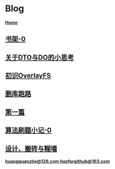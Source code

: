 
# Blog 
#### [Home](../index)
    
## [书架-0](./书架-0)
    
## [关于DTO与DO的小思考](./关于DTO与DO的小思考)
    
## [初识OverlayFS](./初识OverlayFS)
    
## [删库跑路](./删库跑路)
    
## [第一篇](./第一篇)
    
## [算法刷题小记-0](./算法刷题小记-0)
    
## [设计、搬砖与糊墙](./设计、搬砖与糊墙)
    
#### huangquanzhe@126.com hqzforgithub@163.com
    